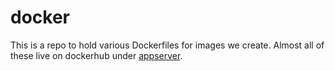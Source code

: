 # docker

This is a repo to hold various Dockerfiles for images we create.
Almost all of these live on dockerhub under [appserver](https://registry.hub.docker.com/repos/appserver/).

